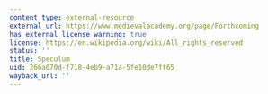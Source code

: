 ```yaml
---
content_type: external-resource
external_url: https://www.medievalacademy.org/page/Forthcoming
has_external_license_warning: true
license: https://en.wikipedia.org/wiki/All_rights_reserved
status: ''
title: Speculum
uid: 266a070d-f718-4eb9-a71a-5fe10de7ff65
wayback_url: ''
---
```

